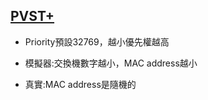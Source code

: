 ## [PVST+](https://www.jannet.hk/spanning-tree-protocol-stp-zh-hant/)
* Priority預設32769，越小優先權越高

* 模擬器:交換機數字越小，MAC address越小
* 真實:MAC address是隨機的

